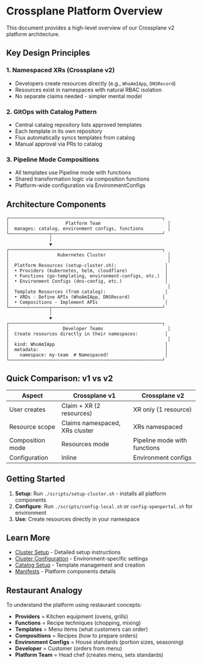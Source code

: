 # Crossplane Platform Overview

This document provides a high-level overview of our Crossplane v2 platform architecture.

## Key Design Principles

### 1. Namespaced XRs (Crossplane v2)
- Developers create resources directly (e.g., `WhoAmIApp`, `DNSRecord`)
- Resources exist in namespaces with natural RBAC isolation
- No separate claims needed - simpler mental model

### 2. GitOps with Catalog Pattern
- Central catalog repository lists approved templates
- Each template in its own repository
- Flux automatically syncs templates from catalog
- Manual approval via PRs to catalog

### 3. Pipeline Mode Compositions
- All templates use Pipeline mode with functions
- Shared transformation logic via composition functions
- Platform-wide configuration via EnvironmentConfigs

## Architecture Components

```
┌─────────────────────────────────────────────────────────┐
│                     Platform Team                         │
│  manages: catalog, environment configs, functions         │
└───────────────┬─────────────────────────────────────────┘
                │
                ▼
┌─────────────────────────────────────────────────────────┐
│                  Kubernetes Cluster                       │
│                                                           │
│  Platform Resources (setup-cluster.sh):                  │
│  • Providers (kubernetes, helm, cloudflare)              │
│  • Functions (go-templating, environment-configs, etc.)  │
│  • Environment Configs (dns-config, etc.)                │
│                                                           │
│  Template Resources (from catalog):                      │
│  • XRDs - Define APIs (WhoAmIApp, DNSRecord)            │
│  • Compositions - Implement APIs                         │
└───────────────┬─────────────────────────────────────────┘
                │
                ▼
┌─────────────────────────────────────────────────────────┐
│                    Developer Teams                        │
│  Create resources directly in their namespaces:          │
│                                                           │
│  kind: WhoAmIApp                                         │
│  metadata:                                               │
│    namespace: my-team  # Namespaced!                     │
└─────────────────────────────────────────────────────────┘
```

## Quick Comparison: v1 vs v2

| Aspect | Crossplane v1 | Crossplane v2 |
|--------|---------------|---------------|
| User creates | Claim + XR (2 resources) | XR only (1 resource) |
| Resource scope | Claims namespaced, XRs cluster | XRs namespaced |
| Composition mode | Resources mode | Pipeline mode with functions |
| Configuration | Inline | Environment configs |

## Getting Started

1. **Setup**: Run `./scripts/setup-cluster.sh` - installs all platform components
2. **Configure**: Run `./scripts/config-local.sh` or `config-openportal.sh` for environment
3. **Use**: Create resources directly in your namespace

## Learn More

- [Cluster Setup](./setup.md) - Detailed setup instructions
- [Cluster Configuration](./configuration.md) - Environment-specific settings
- [Catalog Setup](./catalog-setup.md) - Template management and creation
- [Manifests](./manifests.md) - Platform components details

## Restaurant Analogy

To understand the platform using restaurant concepts:

- **Providers** = Kitchen equipment (ovens, grills)
- **Functions** = Recipe techniques (chopping, mixing)
- **Templates** = Menu items (what customers can order)
- **Compositions** = Recipes (how to prepare orders)
- **Environment Configs** = House standards (portion sizes, seasoning)
- **Developer** = Customer (orders from menu)
- **Platform Team** = Head chef (creates menu, sets standards)